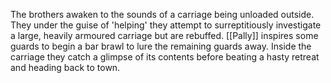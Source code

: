 The brothers awaken to the sounds of a carriage being unloaded outside. They under the guise of 'helping' they attempt to surreptitiously investigate a large, heavily armoured carriage but are rebuffed. [[Pally]] inspires some guards to begin a bar brawl to lure the remaining guards away. Inside the carriage they catch a glimpse of its contents before beating a hasty retreat and heading back to town.